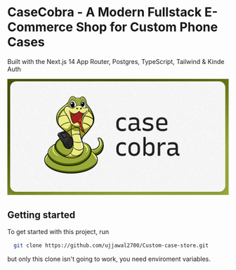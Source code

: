 # CaseCobra - A Modern Fullstack E-Commerce Shop for Custom Phone Cases

Built with the Next.js 14 App Router, Postgres, TypeScript, Tailwind & Kinde Auth

![Project Image](https://github.com/ujjawal2700/Custom-case-store/blob/main/public/thumbnail.png)


## Getting started

To get started with this project, run

```bash
  git clone https://github.com/ujjawal2700/Custom-case-store.git
```

but only this clone isn't going to work, you need enviroment variables.

